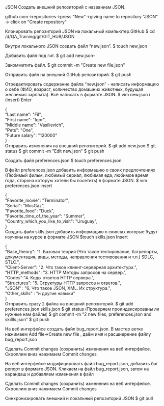 JSON 
Создать внешний репозиторий c названием JSON.

github.com->repositories->press "New"->giving name to repository "JSON" -> click on "Create repository"

Клонировать репозиторий JSON на локальный компьютер.GitHub
$ cd /d/QA_Training/git/GIT_HUB/JSON

Внутри локального JSON создать файл “new.json”.
$ touch new.json

Добавить файл под гит.
$ git add new.json-

Закоммитить файл.
$ git commit -m "Create new file.json"

Отправить файл на внешний GitHub репозиторий.
$ git push

Отредактировать содержание файла “new.json” - написать информацию о себе (ФИО, возраст, количество домашних животных, будущая желаемая зарплата). Всё написать в формате JSON.
$ vim new.json
i (insert) Enter

 {  
  "Last name": "Fil",  
  "First name": "Igor",  
  "Middle name": "Vasilievich",  
  "Pets": "One",  
  "Future salary": "120000"  
 }  
Отправить изменения на внешний репозиторий.
$ git add new.json
$ git status
$ git commit -m "Edit new.json"
$ git push

Создать файл preferences.json
$ touch preferences.json

В файл preferences.json добавить информацию о своих предпочтениях (Любимый фильм, любимый сериал, любимая еда, любимое время года, сторона которую хотели бы посетить) в формате JSON.
$ vim preferences.json insert

{  
 "Favorite_movie": "Terminator",  
 "Serial": "MosGaz",  
 "Favorite_food": "Duck",  
 "Favorite_time_of_the_year": "Summer",  
 "Country_which_you_like_to_visit": "Uruguay",  
}  
Создать файл sklls.json добавить информацию о скиллах которые будут изучены на курсе в формате JSON
$touch skills.json
Insert

 {  
  "Base_theory": "1. Базовая теория (Что такое тестирование, багрепорты, документация, виды, методы, направления тестирования и т.п.) SDLC, STLC.",  
  "Client-Server": "2. Что такое клиент-серверная архитектура.",  
  "HTTP_methods": "3. HTTP Методы запросов на сервер.",  
  "Codes":"4. Коды ответов HTTP сервера.",  
  "Structures": "5. Структуры HTTP запросов и ответов.",  
  "JSON" : "6. Что такое JSON, XML. Их структура.",  
  "Other_skills" : "и другие навыки"  
  }  
Отправить сразу 2 файла на внешний репозиторий.
$ git add preferences.json skills.json
$ git status (Проверяем проиндексированы ли нужные нам файлы)
$ git commit -m "2 new files, preferences.json and skillls.json"
$ git push

На веб интерфейсе создать файл bug_report.json.
В мастер ветке нажимаем Add file->Create new file , даём имя и расшиерение файлу bug_report.json

Сделать Commit changes (сохранить) изменения на веб интерфейсе.
Скроллим вниз нажимаем Commit changes

На веб интерфейсе модифицировать файл bug_report.json, добавить баг репорт в формате JSON.
Кликаем на файл bug_report.json, затем на карандаш и добавляем изменения в файл

Сделать Commit changes (сохранить) изменения на веб интерфейсе.
Скроллим вниз нажимаем Commit changes

Синхронизировать внешний и локальный репозиторий JSON
$ git pull

